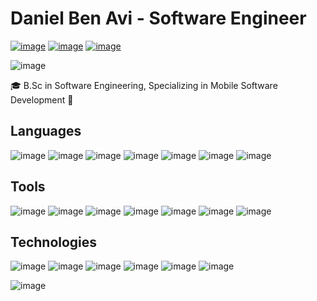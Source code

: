 <!--
**DanielBenAvi/DanielBenAvi** is a ✨ _special_ ✨ repository because its `README.md` (this file) appears on your GitHub profile.

Here are some ideas to get you started:

- 🔭 I’m currently working on ...
- 🌱 I’m currently learning ...
- 👯 I’m looking to collaborate on ...
- 🤔 I’m looking for help with ...
- 💬 Ask me about ...
- 📫 How to reach me: ...
- 😄 Pronouns: ...
- ⚡ Fun fact: ...
-->

# Daniel Ben Avi - Software Engineer

[![image](https://img.shields.io/badge/LinkedIn-FFD43B?style=for-the-badge&logo=linkedin&logoColor=blue&color=white)]([https://www.linkedin.com/in/daniel-ben-avi-1b1b3b1b3/](https://www.linkedin.com/in/daniel-ben-avi-689803155/))
[![image](https://img.shields.io/badge/GitHub-FFD43B?style=for-the-badge&logo=github&logoColor=white&color=black)]() 
[![image](https://img.shields.io/badge/Email-FFD43B?style=for-the-badge&logo=gmail&logoColor=white&color=red)](daniel.ben.avi@gmail.com)

![image](https://github-profile-summary-cards.vercel.app/api/cards/repos-per-language?username=DanielBenAvi&theme=github_dark)


🎓 B.Sc in Software Engineering, Specializing in Mobile Software Development 📱


## Languages
<!-- pyhon, java, c, c++, c#, dart, swift -->
![image](https://img.shields.io/badge/Python-FFD43B?style=for-the-badge&logo=python&logoColor=white&color=blue)
![image](https://img.shields.io/badge/JAVA-ED8B00?style=for-the-badge&logo=openjdk&logoColor=white)
![image](https://img.shields.io/badge/C-FFD43B?style=for-the-badge&logo=c&logoColor=darkblue&color=grey)
![image](https://img.shields.io/badge/C++-FFD43B?style=for-the-badge&logo=c%2B%2B&logoColor=darkblue&color=grey)
![image](https://img.shields.io/badge/C%23-FFD43B?style=for-the-badge&logo=c-sharp&logoColor=white&color=blue)
![image](https://img.shields.io/badge/Dart-FFD43B?style=for-the-badge&logo=dart&logoColor=darkblue&color=blue)
![image](https://img.shields.io/badge/Swift-FFD43B?style=for-the-badge&logo=swift&logoColor=white&color=orange)

## Tools
<!-- android, flutter, ios, spring, pygame, flask, unity-->
![image](https://img.shields.io/badge/Android-FFD43B?style=for-the-badge&logo=android&logoColor=white&color=green)
![image](https://img.shields.io/badge/Flutter-FFD43B?style=for-the-badge&logo=flutter&logoColor=darkblue&color=blue)
![image](https://img.shields.io/badge/iOS-FFD43B?style=for-the-badge&logo=ios&logoColor=white&color=orange)
![image](https://img.shields.io/badge/Spring-FFD43B?style=for-the-badge&logo=spring&logoColor=white&color=green)
![image](https://img.shields.io/badge/Pygame-FFD43B?style=for-the-badge&logo=pygame&logoColor=white&color=blue)
![image](https://img.shields.io/badge/Flask-FFD43B?style=for-the-badge&logo=flask&logoColor=white&color=blue)
![image](https://img.shields.io/badge/Unity-FFD43B?style=for-the-badge&logo=unity&logoColor=white&color=black)

## Technologies
<!-- git, docker, firebase, mysql, sqlite, mongodb -->
![image](https://img.shields.io/badge/Git-FFD43B?style=for-the-badge&logo=git&logoColor=white&color=red)
![image](https://img.shields.io/badge/Docker-FFD43B?style=for-the-badge&logo=docker&logoColor=white&color=blue)
![image](https://img.shields.io/badge/Firebase-FFD43B?style=for-the-badge&logo=firebase&logoColor=white&color=orange)
![image](https://img.shields.io/badge/MySQL-FFD43B?style=for-the-badge&logo=mysql&logoColor=white&color=blue)
![image](https://img.shields.io/badge/SQLite-FFD43B?style=for-the-badge&logo=sqlite&logoColor=white&color=blue)
![image](https://img.shields.io/badge/MongoDB-FFD43B?style=for-the-badge&logo=mongodb&logoColor=white&color=green)



![image](https://github-profile-summary-cards.vercel.app/api/cards/profile-details?username=DanielBenAvi&theme=github_dark)

